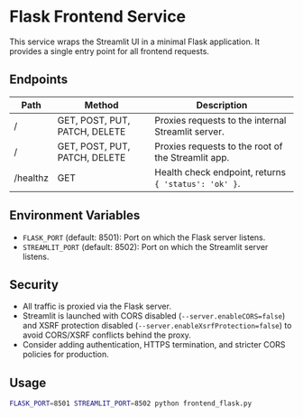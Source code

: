 # Flask Frontend Service

This service wraps the Streamlit UI in a minimal Flask application. It provides a single entry point for all frontend requests.

## Endpoints

| Path       | Method | Description                                         |
|------------|--------|-----------------------------------------------------|
| /<path>    | GET, POST, PUT, PATCH, DELETE | Proxies requests to the internal Streamlit server. |
| /          | GET, POST, PUT, PATCH, DELETE | Proxies requests to the root of the Streamlit app. |
| /healthz   | GET    | Health check endpoint, returns `{ 'status': 'ok' }`.     |

## Environment Variables

- `FLASK_PORT` (default: 8501): Port on which the Flask server listens.
- `STREAMLIT_PORT` (default: 8502): Port on which the Streamlit server listens.

## Security

- All traffic is proxied via the Flask server.
- Streamlit is launched with CORS disabled (`--server.enableCORS=false`) and XSRF protection disabled
  (`--server.enableXsrfProtection=false`) to avoid CORS/XSRF conflicts behind the proxy.
- Consider adding authentication, HTTPS termination, and stricter CORS policies for production.

## Usage

```bash
FLASK_PORT=8501 STREAMLIT_PORT=8502 python frontend_flask.py
```